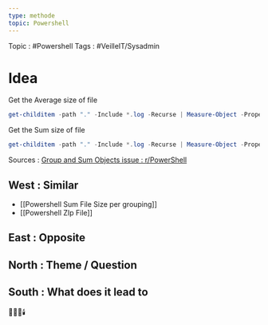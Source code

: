 ```yaml
---
type: methode
topic: Powershell 
---
```

Topic : #Powershell 
Tags : #VeilleIT/Sysadmin 

# Idea

Get the Average size of file
```Powershell
get-childitem -path "." -Include *.log -Recurse | Measure-Object -Property length -Average 
```

Get the Sum size of file
```Powershell
get-childitem -path "." -Include *.log -Recurse | Measure-Object -Property length -Sum 
```


Sources : [Group and Sum Objects issue : r/PowerShell](https://www.reddit.com/r/PowerShell/comments/fwjvr6/group_and_sum_objects_issue/)

## West : Similar

- [[Powershell Sum File Size per grouping]]
- [[Powershell ZIp File]]

## East : Opposite


## North : Theme / Question

## South : What does it lead to

🔧🧰💡🕯️